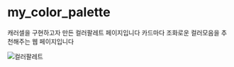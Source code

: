 # my_color_palette

캐러셀을 구현하고자 만든 컬러팔레트 페이지입니다
카드마다 조화로운 컬러모음을 추천해주는 웹 페이지입니다

![컬러팔레트](https://user-images.githubusercontent.com/101968934/207387439-5c6e9d9c-7922-4b15-aaf5-b21b017a23c6.png)

